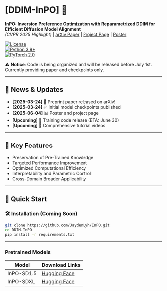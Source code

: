 # [DDIM-InPO] 👋  
**InPO: Inversion Preference Optimization with Reparametrized DDIM for Efficient Diffusion Model Alignment**  
*(CVPR 2025 Highlight)* | [arXiv Paper](http://arxiv.org/abs/2503.18454) | [Project Page](https://jaydenlyh.github.io/InPO-project-page/) | [Poster](https://cvpr.thecvf.com/virtual/2025/poster/33603)

[![License](https://img.shields.io/badge/License-Apache%202.0-blue.svg)]()  
[![Python 3.9+](https://img.shields.io/badge/python-3.9+-blue.svg)]()  
[![PyTorch 2.0](https://img.shields.io/badge/PyTorch-2.0+-red.svg)]()  

⚠️ **Notice**: Code is being organized and will be released before July 1st. Currently providing paper and checkpoints only.

---

## 📖 News & Updates
- **[2025-03-24]** 🎉 Preprint paper released on arXiv!
- **[2025-03-24]** ✅ Initial model checkpoints published
- **[2025-06-04]** 📊 Poster and project page
- **[Upcoming]** 🚀 Training code release (ETA: June 30)
- **[Upcoming]** 🎥 Comprehensive tutorial videos

---

## 🌟 Key Features
- Preservation of Pre-Trained Knowledge
- Targeted Performance Improvement
- Optimized Computational Efficiency
- Interpretability and Parametric Control
- Cross-Domain Broader Applicability

---

## 🔧 Quick Start

### 🛠️ Installation (Coming Soon)
```bash
git clone https://github.com/JaydenLyh/InPO.git
cd DDIM-InPO
pip install -r requirements.txt
```
---

### Pretrained Models
| Model          | Download Links                          
|----------------|-----------------------------------------|
| InPO-SD1.5     | [Hugging Face](https://huggingface.co/JaydenLu666/InPO-SD1.5)  |
| InPO-SDXL    |  [Hugging Face](https://huggingface.co/JaydenLu666/InPO-SDXL)       |


